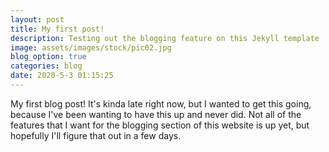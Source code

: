 ```yaml
---
layout: post
title: My first post!
description: Testing out the blogging feature on this Jekyll template
image: assets/images/stock/pic02.jpg
blog_option: true
categories: blog
date: 2020-5-3 01:15:25
---
```


My first blog post! It's kinda late right now, but I wanted to get this going, because I've been wanting to have this up and never did. Not all of the features that I want for the blogging section of this website is up yet, but hopefully I'll figure that out in a few days.
